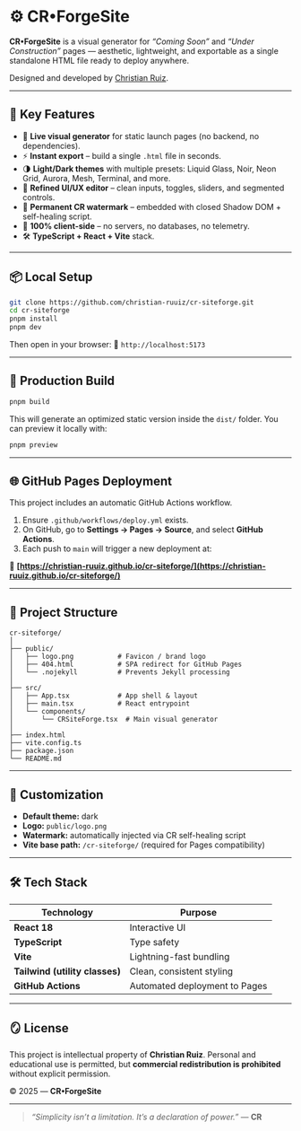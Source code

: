 # ⚙️ CR•ForgeSite

**CR•ForgeSite** is a visual generator for *“Coming Soon”* and *“Under Construction”* pages — aesthetic, lightweight, and exportable as a single standalone HTML file ready to deploy anywhere.

Designed and developed by [Christian Ruiz](https://github.com/christian-ruuiz).

---

## 🚀 Key Features

* 🎨 **Live visual generator** for static launch pages (no backend, no dependencies).
* ⚡ **Instant export** – build a single `.html` file in seconds.
* 🌗 **Light/Dark themes** with multiple presets: Liquid Glass, Noir, Neon Grid, Aurora, Mesh, Terminal, and more.
* 🧩 **Refined UI/UX editor** – clean inputs, toggles, sliders, and segmented controls.
* 🦦 **Permanent CR watermark** – embedded with closed Shadow DOM + self-healing script.
* 🧠 **100% client-side** – no servers, no databases, no telemetry.
* 🛠️ **TypeScript + React + Vite** stack.

---

## 📦 Local Setup

```bash
git clone https://github.com/christian-ruuiz/cr-siteforge.git
cd cr-siteforge
pnpm install
pnpm dev
```

Then open in your browser:
🔗 `http://localhost:5173`

---

## 🧱 Production Build

```bash
pnpm build
```

This will generate an optimized static version inside the `dist/` folder.
You can preview it locally with:

```bash
pnpm preview
```

---

## 🌐 GitHub Pages Deployment

This project includes an automatic GitHub Actions workflow.

1. Ensure `.github/workflows/deploy.yml` exists.
2. On GitHub, go to **Settings → Pages → Source**, and select **GitHub Actions**.
3. Each push to `main` will trigger a new deployment at:

🔗 **[https://christian-ruuiz.github.io/cr-siteforge/](https://christian-ruuiz.github.io/cr-siteforge/)**

---

## 🧠 Project Structure

```
cr-siteforge/
│
├── public/
│   ├── logo.png           # Favicon / brand logo
│   ├── 404.html           # SPA redirect for GitHub Pages
│   └── .nojekyll          # Prevents Jekyll processing
│
├── src/
│   ├── App.tsx            # App shell & layout
│   ├── main.tsx           # React entrypoint
│   └── components/
│       └── CRSiteForge.tsx  # Main visual generator
│
├── index.html
├── vite.config.ts
├── package.json
└── README.md
```

---

## 🧩 Customization

* **Default theme:** dark
* **Logo:** `public/logo.png`
* **Watermark:** automatically injected via CR self-healing script
* **Vite base path:** `/cr-siteforge/` (required for Pages compatibility)

---

## 🛠️ Tech Stack

| Technology                     | Purpose                       |
| ------------------------------ | ----------------------------- |
| **React 18**                   | Interactive UI                |
| **TypeScript**                 | Type safety                   |
| **Vite**                       | Lightning-fast bundling       |
| **Tailwind (utility classes)** | Clean, consistent styling     |
| **GitHub Actions**             | Automated deployment to Pages |

---

## 🪞 License

This project is intellectual property of **Christian Ruiz**.
Personal and educational use is permitted, but **commercial redistribution is prohibited** without explicit permission.

© 2025 — **CR•ForgeSite**

---

> *“Simplicity isn’t a limitation. It’s a declaration of power.”* — **CR**
